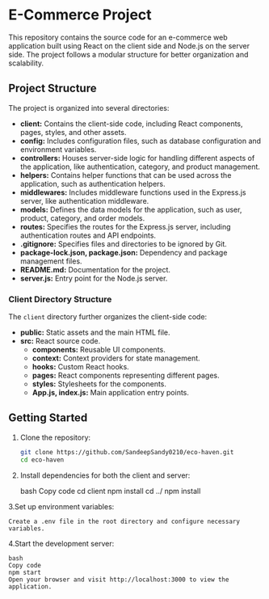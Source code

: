 # E-Commerce Project

This repository contains the source code for an e-commerce web application built using React on the client side and Node.js on the server side. The project follows a modular structure for better organization and scalability.

## Project Structure

The project is organized into several directories:

- **client:** Contains the client-side code, including React components, pages, styles, and other assets.
- **config:** Includes configuration files, such as database configuration and environment variables.
- **controllers:** Houses server-side logic for handling different aspects of the application, like authentication, category, and product management.
- **helpers:** Contains helper functions that can be used across the application, such as authentication helpers.
- **middlewares:** Includes middleware functions used in the Express.js server, like authentication middleware.
- **models:** Defines the data models for the application, such as user, product, category, and order models.
- **routes:** Specifies the routes for the Express.js server, including authentication routes and API endpoints.
- **.gitignore:** Specifies files and directories to be ignored by Git.
- **package-lock.json, package.json:** Dependency and package management files.
- **README.md:** Documentation for the project.
- **server.js:** Entry point for the Node.js server.

### Client Directory Structure

The `client` directory further organizes the client-side code:

- **public:** Static assets and the main HTML file.
- **src:** React source code.
  - **components:** Reusable UI components.
  - **context:** Context providers for state management.
  - **hooks:** Custom React hooks.
  - **pages:** React components representing different pages.
  - **styles:** Stylesheets for the components.
  - **App.js, index.js:** Main application entry points.

## Getting Started

1. Clone the repository:

   ```bash
   git clone https://github.com/SandeepSandy0210/eco-haven.git
   cd eco-haven


2.  Install dependencies for both the client and server:

    bash
    Copy code
    cd client
    npm install
    cd ../
    npm install

3.Set up environment variables:

    Create a .env file in the root directory and configure necessary variables.
4.Start the development server:

    bash
    Copy code
    npm start
    Open your browser and visit http://localhost:3000 to view the application.
